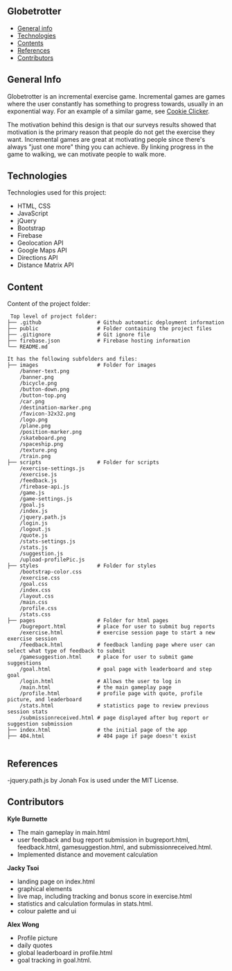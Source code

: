 ## Globetrotter

- [General info](#general-info)
- [Technologies](#technologies)
- [Contents](#content)
- [References](#references)
- [Contributors](#contributors)

## General Info

Globetrotter is an incremental exercise game. Incremental games are games where the user constantly has 
something to progress towards, usually in an exponential way. For an example of a similar game, see
[Cookie Clicker](https://orteil.dashnet.org/cookieclicker/).

The motivation behind this design is that our surveys results showed that motivation is the primary 
reason that people do not get the exercise they want. Incremental games are great at motivating
people since there's always "just one more" thing you can achieve. By linking progress in the game
to walking, we can motivate people to walk more.

## Technologies

Technologies used for this project:

- HTML, CSS
- JavaScript
- jQuery
- Bootstrap
- Firebase
- Geolocation API
- Google Maps API
- Directions API
- Distance Matrix API

## Content

Content of the project folder:

```
 Top level of project folder:
├── .github                  # Github automatic deployment information
├── public                   # Folder containing the project files
├── .gitignore               # Git ignore file
├── firebase.json            # Firebase hosting information
└── README.md

It has the following subfolders and files:
├── images                   # Folder for images
    /banner-text.png      
    /banner.png
    /bicycle.png
    /button-down.png
    /button-top.png
    /car.png
    /destination-marker.png
    /favicon-32x32.png
    /logo.png
    /plane.png
    /position-marker.png
    /skateboard.png
    /spaceship.png
    /texture.png
    /train.png
├── scripts                  # Folder for scripts
    /exercise-settings.js
    /exercise.js
    /feedback.js
    /firebase-api.js
    /game.js
    /game-settings.js
    /goal.js
    /index.js
    /jquery.path.js
    /login.js
    /logout.js
    /quote.js
    /stats-settings.js
    /stats.js
    /suggestion.js
    /upload-profilePic.js
├── styles                   # Folder for styles
    /bootstrap-color.css
    /exercise.css
    /goal.css
    /index.css
    /layout.css
    /main.css
    /profile.css
    /stats.css
├── pages                    # Folder for html pages
    /bugreport.html          # place for user to submit bug reports
    /exercise.html           # exercise session page to start a new exercise session
    /feedback.html           # feedback landing page where user can select what type of feedback to submit
    /gamesuggestion.html     # place for user to submit game suggestions
    /goal.html               # goal page with leaderboard and step goal
    /login.html              # Allows the user to log in
    /main.html               # the main gameplay page
    /profile.html            # profile page with quote, profile picture, and leaderboard
    /stats.html              # statistics page to review previous session stats         
    /submissionreceived.html # page displayed after bug report or suggestion submission
├── index.html               # the initial page of the app
├── 404.html                 # 404 page if page doesn't exist
        

```

## References
-jquery.path.js by Jonah Fox is used under the MIT License.

## Contributors

**Kyle Burnette**
- The main gameplay in main.html
- user feedback and bug report submission in bugreport.html, feedback.html, gamesuggestion.html, and submissionreceived.html.
- Implemented distance and movement calculation  

**Jacky Tsoi**
- landing page on index.html
- graphical elements
- live map, including tracking and bonus score in exercise.html
- statistics and calculation formulas in stats.html.  
- colour palette and ui

**Alex Wong**
- Profile picture
- daily quotes
- global leaderboard in profile.html
- goal tracking in goal.html.
